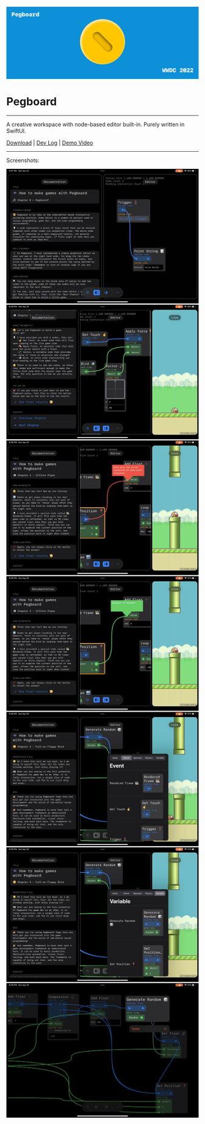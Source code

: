 ![](GitHub/banner.jpg)

# Pegboard

---

A creative workspace with node-based editor built-in. Purely written in SwiftUI.

[Download](Playgrounds/Pegboard.swiftpm.zip) | [Dev Log](https://twitter.com/JustZht/status/1516384029636849665) | [Demo Video](https://youtu.be/B6D3y49WOEQ)

---

Screenshots:

![](GitHub/IMG_0881.jpeg)
![](GitHub/IMG_0882.jpeg)
![](GitHub/IMG_0884.jpeg)
![](GitHub/IMG_0885.jpeg)
![](GitHub/IMG_0887.jpeg)
![](GitHub/IMG_0888.jpeg)
![](GitHub/IMG_0889.jpeg)

